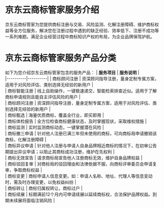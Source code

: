 # 京东云商标管家服务介绍
京东云商标管家为您提供商标注册与交易、风险监测、化解注册障碍、维护商标权益等全方位服务，解决您在注册过程中遇到的缺乏经验、效率低下、注册不成功等一系列难题。满足企业经营过程中商标知识产权的布局，为企业品牌保驾护航。
# 京东云商标管家服务产品分类
如下为您介绍京东云商标管家包含的服务产品：
| **服务项目** | **服务说明** |   
|----------|----------|
|    商标顾问注册    |    资深顾问指导注册，量身定制专属方案，适用于对风险评估、类别选择无经验的新用户    |  
|    商标智能注册    |    线上自助操作，一键极速递交，智能检索排查近似。适用于了解商标申请规则且能自主评估风险的用户    |  
|    商标顾问注册    |   资深顾问指导注册，量身定制专属方案，适用于对风险评估、类别选择无经验的新用户    |  
|   商标甄选    |    海量优质商标，覆盖全行业，即买即用    |  
|    商标体检报告    |    全方位检查商标健康状态，及时掌握现状，采取维权措施    |  
|    商标监测    |    实时监测商标动态，一键掌握潜在风险   |  
|    商标撤三申请    |   针对他人注册已满三年但未使用的商标，可向商标局申请撤销该商标，化解注册障碍    |  
|    商标异议申请    |    针对他人注册与申请人自身品牌相近商标的情况下，在初审公告期提出异议申请；以阻止其商标成功注册，维护在先权利    |  
|    商标无效宣告    |    请求商标局宣告他人注册商标无效，维护自身品牌权益    |  
|    商标驳回复审    |    对商标局的驳回理由和法律依据不服，向商标评审委员会申请复审，争取商标权益    |  
|    商标变更    |    商标申请人信息变更。如：申请人名称、地址、代理人等信息变动时，需及时办理变更，以免权益纠纷    |  
|    商标转让    |    商标归属权转让，商标过户    |  
|    商标续展    |   标期满前12个月内可申请续展以延续商标权，合法保护品牌权益。到期未续展将面临注销风险    |


